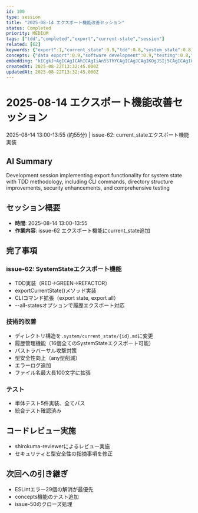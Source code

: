 ```yaml
---
id: 100
type: session
title: "2025-08-14 エクスポート機能改善セッション"
status: Completed
priority: MEDIUM
tags: ["tdd","completed","export","current-state","session"]
related: [62]
keywords: {"export":1,"current_state":0.9,"tdd":0.8,"system_state":0.8,"test":0.7}
concepts: {"data export":0.9,"software development":0.9,"testing":0.8,"command line interface":0.8,"file management":0.8}
embedding: "kICgkJ+AgICAgICAhICAgIiAn5SThYCAgICAgJCAgIKOgJSIj5CAgICAgICZgICLhYCRgI6IgICAgICAl4CAk4CAg4SQk4CAgICAgJqAgJOCgIKPlJeAgICAgICUgICKi4COmJaQgICAgICAh4CAgZGAnJKghYCAgICAgICAgIc="
createdAt: 2025-08-22T13:32:45.000Z
updatedAt: 2025-08-22T13:32:45.000Z
---
```


# 2025-08-14 エクスポート機能改善セッション

2025-08-14 13:00-13:55 (約55分) | issue-62: current_stateエクスポート機能実装

## AI Summary

Development session implementing export functionality for system state with TDD methodology, including CLI commands, directory structure improvements, security enhancements, and comprehensive testing

## セッション概要
- **時間**: 2025-08-14 13:00-13:55
- **作業内容**: issue-62 エクスポート機能にcurrent_state追加

## 完了事項

### issue-62: SystemStateエクスポート機能
- TDD実装（RED→GREEN→REFACTOR）
- exportCurrentState()メソッド実装
- CLIコマンド拡張（export state, export all）
- --all-statesオプションで履歴エクスポート対応

### 技術的改善
- ディレクトリ構造を`.system/current_state/{id}.md`に変更
- 履歴管理機能（16個全てのSystemStateエクスポート可能）
- パストラバーサル攻撃対策
- 型安全性向上（any型削減）
- エラーログ追加
- ファイル名最大長100文字に拡張

### テスト
- 単体テスト5件実装、全てパス
- 統合テスト確認済み

## コードレビュー実施
- shirokuma-reviewerによるレビュー実施
- セキュリティと型安全性の指摘事項を修正

## 次回への引き継ぎ
- ESLintエラー29個の解消が最優先
- concepts機能のテスト追加
- issue-50のクローズ処理
